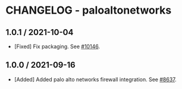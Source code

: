# CHANGELOG - paloaltonetworks

## 1.0.1 / 2021-10-04

* [Fixed] Fix packaging. See [#10146](https://github.com/DataDog/integrations-core/pull/10146).

## 1.0.0 / 2021-09-16

* [Added] Added palo alto networks firewall integration. See [#8637](https://github.com/DataDog/integrations-core/pull/8637).

